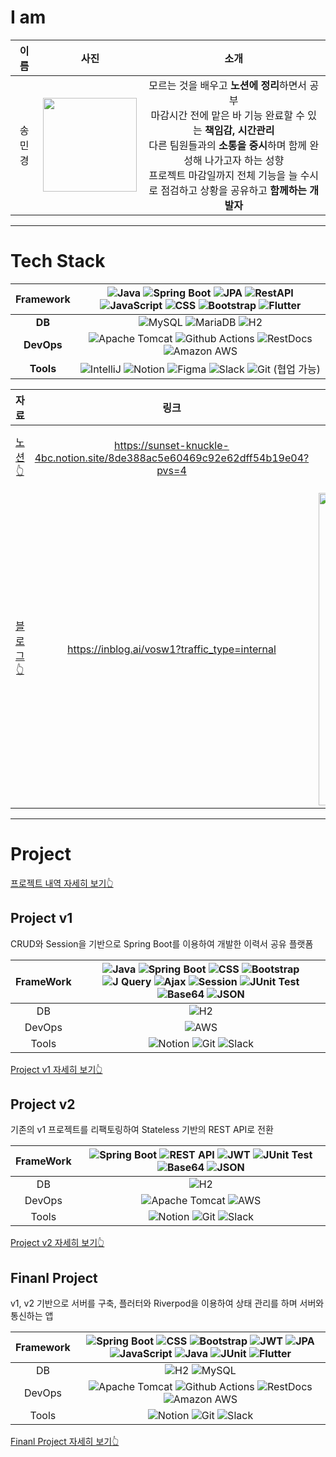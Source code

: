 # I am
| 이름 | 사진 | 소개 | 
|:--:|:--:|:---------------:|
| 송민경 | <img src="https://avatars.githubusercontent.com/u/153582401?v=4" width="150px"/> | 모르는 것을 배우고 **노션에 정리**하면서 공부</br>마감시간 전에 맡은 바 기능 완료할 수 있는 **책임감, 시간관리**</br>다른 팀원들과의 **소통을 중시**하며 함께 완성해 나가고자 하는 성향</br>프로젝트 마감일까지 전체 기능을 늘 수시로 점검하고 상황을 공유하고 **함께하는 개발자**| 

---

<!-- Tech stack -->

# Tech Stack

| Framework | ![Java](https://img.shields.io/badge/Java-%23ED8B00.svg?style=flat&logo=openjdk&logoColor=white) ![Spring Boot](https://img.shields.io/badge/-Spring%20Boot-brightgreen?logo=spring&logoColor=white)  ![JPA](https://img.shields.io/badge/JPA-red?logo=spring&logoColor=white) ![RestAPI](https://img.shields.io/badge/-RestAPI-green?logo=flutter&logoColor=white) ![JavaScript](https://img.shields.io/badge/JavaScript-yellow.svg?style=flat&logo=openjdk&logoColor=white) ![CSS](https://img.shields.io/badge/-CSS3-red?logo=css3&logoColor=white) ![Bootstrap](https://img.shields.io/badge/Bootstrap-%238511FA.svg?style=flat&logo=bootstrap&logoColor=white)  ![Flutter](https://img.shields.io/badge/-Flutter-blue?logo=flutter&logoColor=white)
| :-------: | :----------------------------------------------------------------------------------------------------------------------------------------------------------------------------------------------------------: |
|    **DB**     | ![MySQL](https://img.shields.io/badge/MySQL-black?&logo=mysql&logoColor=white)  ![MariaDB](https://img.shields.io/badge/MariaDB-blue?&logo=mariadbl&logoColor=white)  ![H2](https://img.shields.io/badge/H2-green?&logo=h2&logoColor=white)                                |
|  **DevOps**   | ![Apache Tomcat](https://img.shields.io/badge/apache%20tomcat-%23F8DC75.svg?style=flat&logo=apache-tomcat&logoColor=black) ![Github Actions](https://img.shields.io/badge/Github_Actions-2088FF?style=flat&logo=githubactions&logoColor=white) ![RestDocs](https://img.shields.io/badge/RestDocs-005C84?style=for&logo=restdocs&logoColor=white) ![Amazon AWS](https://img.shields.io/badge/Amazonaws-232F3E?style=flat&logo=amazonaws&logoColor=white)  
|   **Tools**   | ![IntelliJ](https://img.shields.io/badge/-IntelliJ-orange?logo=intellij&logoColor=white) ![Notion](https://img.shields.io/badge/-Notion-black?logo=notion&logoColor=white)  ![Figma](https://img.shields.io/badge/-Figma-yellow?logo=figma&logoColor=white) ![Slack](https://img.shields.io/badge/-Slack-purple?logo=slack&logoColor=white) ![Git](https://img.shields.io/badge/-Git-red?logo=git&logoColor=white) (협업 가능)|


| 자료 | 링크 | 미리보기|
|:--:|:---------------:|:---------------:|
[ 노션👆 ](https://sunset-knuckle-4bc.notion.site/8de388ac5e60469c92e62dff54b19e04?pvs=4)|https://sunset-knuckle-4bc.notion.site/8de388ac5e60469c92e62dff54b19e04?pvs=4|<img src="https://github.com/user-attachments/assets/0cbce59f-8eb3-426d-9d45-288188dc86d2" width="100px" hight="200" alt="image">|
[블로그👆](https://inblog.ai/vosw1?traffic_type=internal)|https://inblog.ai/vosw1?traffic_type=internal|<img src="https://github.com/user-attachments/assets/8aab12fb-a3a8-40c3-85d6-78ab5f4aa141" width="500px" alt="image">|


---

# Project
[프로젝트 내역 자세히 보기👆](https://sunset-knuckle-4bc.notion.site/Project-89f07efbf1874e8a96088d053b304e7a?pvs=4)

## Project v1
CRUD와 Session을 기반으로 Spring Boot를 이용하여 개발한 이력서 공유 플랫폼

| FrameWork | ![Java](https://img.shields.io/badge/Java-%23ED8B00.svg?style=flat&logo=openjdk&logoColor=white) ![Spring Boot](https://img.shields.io/badge/-Spring%20Boot-brightgreen?logo=spring&logoColor=white) ![CSS](https://img.shields.io/badge/-CSS3-blue?logo=css3&logoColor=white) ![Bootstrap](https://img.shields.io/badge/Bootstrap-%238511FA.svg?style=flat&logo=bootstrap&logoColor=white) ![J Query](https://img.shields.io/badge/Jquery-23ED8B00.svg?style=flat&logo=jquery&logoColor=white) ![Ajax](https://img.shields.io/badge/Ajax-red.svg?style=flat&logo=ajax&logoColor=white) ![Session](https://img.shields.io/badge/Session-ffcd00.svg?style=flat&logo=session&logoColor=white) ![JUnit Test](https://img.shields.io/badge/junitTest-E34F26?style=flat&logo=junit&logoColor=white) ![Base64](https://img.shields.io/badge/base64-FFA500?style=flat&logo=base64&logoColor=white) ![JSON](https://img.shields.io/badge/json-0078D4?style=flat&logo=json&logoColor=white) |
| :-------: | :---------------------------------------------------------------------------------------------------------------------------------------------------------------------------------------------------------------------------------------------------------------------------------------------------------------------------------------------------------------------------------------------------------------------------------: |
|    DB     | ![H2](https://img.shields.io/badge/-H2-orange?logo=amazondocumentdb&logoColor=white)                                                                                                                                                                                                                                               |
|  DevOps   | ![AWS](https://img.shields.io/badge/Amazonaws-232F3E?style=flat&logo=amazonaws&logoColor=white)                                                                                                                                                                                                                                  |
|  Tools    | ![Notion](https://img.shields.io/badge/-Notion-black?logo=notion&logoColor=white) ![Git](https://img.shields.io/badge/-Git-red?logo=git&logoColor=white) ![Slack](https://img.shields.io/badge/-Slack-purple?logo=slack&logoColor=white)   

[ Project v1 자세히 보기👆 ](https://github.com/vosw1/miniproject-jobara-v1-ssr.git)

## Project v2
기존의 v1 프로젝트를 리팩토링하여 Stateless 기반의 REST API로 전환

| FrameWork | ![Spring Boot](https://img.shields.io/badge/-Spring%20Boot-brightgreen?logo=spring&logoColor=white) ![REST API](https://img.shields.io/badge/restapi-ED8B00?style=flat&logo=restapi&logoColor=white) ![JWT](https://img.shields.io/badge/JWT-ffcd00.svg?style=flat&logo=jwt&logoColor=white) ![JUnit Test](https://img.shields.io/badge/junitTest-E34F26?style=flat&logo=junit&logoColor=white) ![Base64](https://img.shields.io/badge/base64-FFA500?style=flat&logo=base64&logoColor=white) ![JSON](https://img.shields.io/badge/json-0078D4?style=flat&logo=json&logoColor=white) |
| :-------: | :----------------------------------------------------------------------------------------------------------------------------------------------------------------------------------------------------------------------------------------------------------------------------------------------------------------------------------------------------------------------------------------------------: |
|    DB     | ![H2](https://img.shields.io/badge/-H2-orange?logo=amazondocumentdb&logoColor=white)                                                                                                                                                                                                                           |
|  DevOps   | ![Apache Tomcat](https://img.shields.io/badge/apache%20tomcat-%23F8DC75.svg?style=flat&logo=apache-tomcat&logoColor=black) ![AWS](https://img.shields.io/badge/Amazonaws-232F3E?style=flat&logo=amazonaws&logoColor=white)                                                                                                                                                                                 |
|   Tools   | ![Notion](https://img.shields.io/badge/-Notion-black?logo=notion&logoColor=white) ![Git](https://img.shields.io/badge/-Git-red?logo=git&logoColor=white) ![Slack](https://img.shields.io/badge/-Slack-purple?logo=slack&logoColor=white) |

[ Project v2 자세히 보기👆 ](https://github.com/vosw1/miniproject-jobala-v2-restapi.git)

## Finanl Project 
v1, v2 기반으로 서버를 구축, 플러터와 Riverpod을 이용하여 상태 관리를 하며 서버와 통신하는 앱

| Framework | ![Spring Boot](https://img.shields.io/badge/-Spring%20Boot-brightgreen?logo=spring&logoColor=white) ![CSS](https://img.shields.io/badge/-CSS3-blue?logo=css3&logoColor=white) ![Bootstrap](https://img.shields.io/badge/bootstrap-%238511FA.svg?style=flat&logo=bootstrap&logoColor=white) ![JWT](https://img.shields.io/badge/JWT-black?logo=jsonwebtokens&logoColor=white) ![JPA](https://img.shields.io/badge/JPA-red?logo=spring&logoColor=white) ![JavaScript](https://img.shields.io/badge/JavaScript-yellow.svg?style=flat&logo=javascript&logoColor=white) ![Java](https://img.shields.io/badge/Java-%23ED8B00.svg?style=flat&logo=openjdk&logoColor=white) ![JUnit](https://img.shields.io/badge/JUnit-green?logo=junit5&logoColor=white) ![Flutter](https://img.shields.io/badge/-Flutter-blue?logo=flutter&logoColor=white) |
| :-------: | :------------------------------------------------------------------------------------------------------------------------------------------------------------------------------------------------------------------------------------------------------------------------------------------------------------------------------------------------------------------------------------------------------------------------------------------------------------------------------------------------------------------------------------------------: |
|    DB     | ![H2](https://img.shields.io/badge/-H2-orange?logo=amazondocumentdb&logoColor=white) ![MySQL](https://img.shields.io/badge/MySQL-black?&logo=mysql&logoColor=white)                                                                                                                                                                                                                                                                                                                                                                                                                    |
|  DevOps   | ![Apache Tomcat](https://img.shields.io/badge/apache%20tomcat-%23F8DC75.svg?style=flat&logo=apache-tomcat&logoColor=black) ![Github Actions](https://img.shields.io/badge/Github_Actions-2088FF?style=flat&logo=githubactions&logoColor=white) ![RestDocs](https://img.shields.io/badge/RestDocs-005C84?style=for&logo=restdocs&logoColor=white) ![Amazon AWS](https://img.shields.io/badge/Amazonaws-232F3E?style=flat&logo=amazonaws&logoColor=white)                                                                                                                                                   |
|   Tools   | ![Notion](https://img.shields.io/badge/-Notion-black?logo=notion&logoColor=white) ![Git](https://img.shields.io/badge/-Git-red?logo=git&logoColor=white) ![Slack](https://img.shields.io/badge/-Slack-purple?logo=slack&logoColor=white)                                                                                                                                                                                                                                                                                                                                                

[ Finanl Project  자세히 보기👆 ](https://github.com/vosw1/yeogi_app.git)
